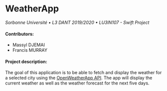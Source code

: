 # WeatherApp

<em>Sorbonne Université • L3 DANT 2019/2020 • LU3IN107 - Swift Project</em>

#### Contributors:
* Massyl DJEMAI
* Francis MURRAY

#### Project description:
The goal of this application is to be able to fetch and display the weather for a selected city using the [OpenWeatherApp API](https://openweathermap.org/api).
The app will display the current weather as well as the weather forecast for the next five days.

